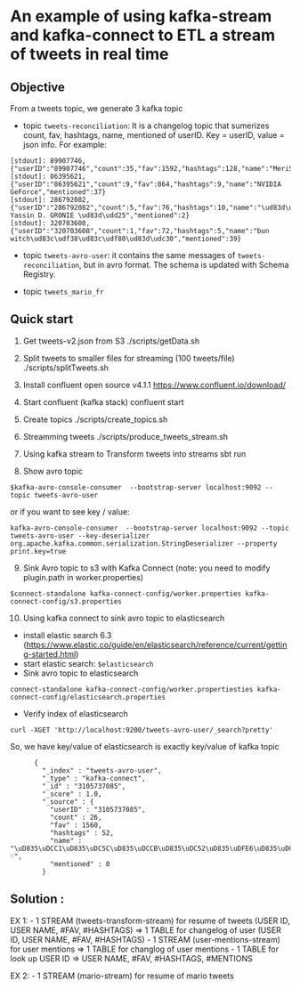# An example of using kafka-stream and kafka-connect to ETL a stream of tweets in real time

## Objective
From a tweets topic, we generate 3 kafka topic 

* topic `tweets-reconciliation`: It is a changelog topic that sumerizes count, fav, hashtags, name, mentioned of userID. Key = userID, value = json info. For example:

```
[stdout]: 89907746, {"userID":"89907746","count":35,"fav":1592,"hashtags":128,"name":"MeriStation.com","mentioned":7}
[stdout]: 86395621, {"userID":"86395621","count":9,"fav":864,"hashtags":9,"name":"NVIDIA GeForce","mentioned":37}
[stdout]: 286792082, {"userID":"286792082","count":5,"fav":76,"hashtags":10,"name":"\ud83d\udd25 Yassin D. GRONIE \ud83d\udd25","mentioned":2}
[stdout]: 320703608, {"userID":"320703608","count":1,"fav":72,"hashtags":5,"name":"bun witch\ud83c\udf38\ud83c\udf80\ud83d\udc30","mentioned":39}
```

* topic `tweets-avro-user`: it contains the same messages of `tweets-reconciliation`, but in avro format. The schema is updated with Schema Registry.

* topic `tweets_mario_fr`

## Quick start

1. Get tweets-v2.json from S3
./scripts/getData.sh 

2. Split tweets to smaller files for streaming (100 tweets/file)
./scripts/splitTweets.sh

3. Install confluent open source v4.1.1
https://www.confluent.io/download/

4. Start confluent (kafka stack)
confluent start

5. Create topics 
./scripts/create_topics.sh

6. Streamming tweets 
./scripts/produce_tweets_stream.sh

7. Using kafka stream to Transform tweets into streams
sbt run

8. Show avro topic
```
$kafka-avro-console-consumer  --bootstrap-server localhost:9092 --topic tweets-avro-user
```

or if you want to see key / value:
```
kafka-avro-console-consumer  --bootstrap-server localhost:9092 --topic tweets-avro-user --key-deserializer org.apache.kafka.common.serialization.StringDeserializer --property  print.key=true
```

9. Sink Avro topic to s3 with Kafka Connect   (note: you need to modify plugin.path in worker.properties)
```
$connect-standalone kafka-connect-config/worker.properties kafka-connect-config/s3.properties 
```


10. Using kafka connect to sink avro topic to elasticsearch

* install elastic search 6.3 (https://www.elastic.co/guide/en/elasticsearch/reference/current/getting-started.html)
* start elastic search: `$elasticsearch`
* Sink avro topic to elasticsearch 
```
connect-standalone kafka-connect-config/worker.propertiesties kafka-connect-config/elasticsearch.properties 
```
* Verify index of elasticsearch
```
curl -XGET 'http://localhost:9200/tweets-avro-user/_search?pretty'
```

So, we have key/value of elasticsearch is exactly key/value of kafka topic

```
      {
        "_index" : "tweets-avro-user",
        "_type" : "kafka-connect",
        "_id" : "3105737085",
        "_score" : 1.0,
        "_source" : {
          "userID" : "3105737085",
          "count" : 26,
          "fav" : 1560,
          "hashtags" : 52,
          "name" : "\uD835\uDCC1\uD835\uDC5C\uD835\uDCCB\uD835\uDC52\uD835\uDFE6\uD835\uDC52\uD835\uDCCB\uD835\uDCB6 ♡",
          "mentioned" : 0
        }
```





## Solution :
EX 1:
	- 1 STREAM (tweets-transform-stream) for resume of tweets (USER ID, USER NAME, #FAV, #HASHTAGS) 
		=> 1 TABLE for changelog of user (USER ID, USER NAME, #FAV, #HASHTAGS) 
	- 1 STREAM (user-mentions-stream) for user mentions 
		=> 1 TABLE for changlog of user mentions
	- 1 TABLE for look up USER ID => USER NAME, #FAV, #HASHTAGS, #MENTIONS

EX 2:
	- 1 STREAM (mario-stream)  for resume of mario tweets 
